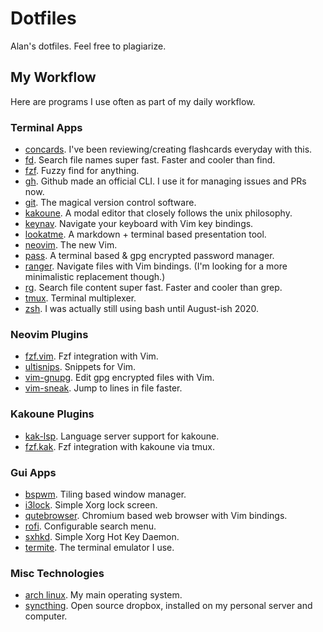 # Dotfiles
Alan's dotfiles. Feel free to plagiarize.

## My Workflow
Here are programs I use often as part of my daily workflow.

### Terminal Apps
- [concards](https://github.com/alanxoc3/concards). I've been reviewing/creating flashcards everyday with this.
- [fd](https://github.com/sharkdp/fd). Search file names super fast. Faster and cooler than find.
- [fzf](https://github.com/junegunn/fzf). Fuzzy find for anything.
- [gh](https://cli.github.com/). Github made an official CLI. I use it for managing issues and PRs now.
- [git](https://git-scm.com/). The magical version control software.
- [kakoune](http://kakoune.org/). A modal editor that closely follows the unix philosophy.
- [keynav](https://github.com/jordansissel/keynav). Navigate your keyboard with Vim key bindings.
- [lookatme](https://github.com/d0c-s4vage/lookatme). A markdown + terminal based presentation tool.
- [neovim](https://neovim.io/). The new Vim.
- [pass](https://www.passwordstore.org/). A terminal based & gpg encrypted password manager.
- [ranger](https://github.com/ranger/ranger). Navigate files with Vim bindings. (I'm looking for a more minimalistic replacement though.)
- [rg](https://github.com/BurntSushi/ripgrep). Search file content super fast. Faster and cooler than grep.
- [tmux](https://github.com/tmux/tmux). Terminal multiplexer.
- [zsh](https://www.zsh.org/). I was actually still using bash until August-ish 2020.

### Neovim Plugins
- [fzf.vim](https://github.com/junegunn/fzf.vim). Fzf integration with Vim.
- [ultisnips](https://github.com/SirVer/ultisnips). Snippets for Vim.
- [vim-gnupg](https://github.com/jamessan/vim-gnupg). Edit gpg encrypted files with Vim.
- [vim-sneak](https://github.com/justinmk/vim-sneak). Jump to lines in file faster.

### Kakoune Plugins
- [kak-lsp](https://github.com/kak-lsp/kak-lsp). Language server support for kakoune.
- [fzf.kak](https://github.com/andreyorst/fzf.kak). Fzf integration with kakoune via tmux.

### Gui Apps
- [bspwm](https://github.com/baskerville/bspwm). Tiling based window manager.
- [i3lock](https://github.com/i3/i3lock). Simple Xorg lock screen.
- [qutebrowser](https://qutebrowser.org/). Chromium based web browser with Vim bindings.
- [rofi](https://github.com/davatorium/rofi). Configurable search menu.
- [sxhkd](https://github.com/baskerville/sxhkd). Simple Xorg Hot Key Daemon.
- [termite](https://github.com/thestinger/termite). The terminal emulator I use.

### Misc Technologies
- [arch linux](https://www.archlinux.org/). My main operating system.
- [syncthing](https://syncthing.net/). Open source dropbox, installed on my personal server and computer.

